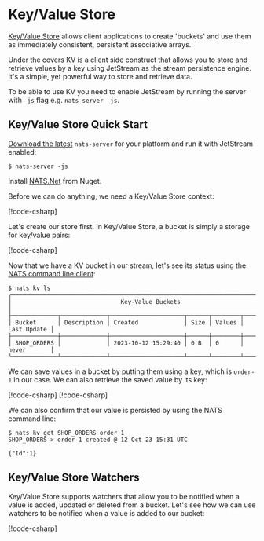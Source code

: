 # Key/Value Store

[Key/Value Store](https://docs.nats.io/nats-concepts/jetstream/key-value-store) allows client applications to create
'buckets' and use them as immediately consistent, persistent associative arrays.

Under the covers KV is a client side construct that allows you to store and retrieve values by a key using JetStream as
the stream persistence engine. It's a simple, yet powerful way to store and retrieve data.

To be able to use KV you need to enable JetStream by running the server with `-js` flag e.g. `nats-server -js`.

## Key/Value Store Quick Start

[Download the latest](https://nats.io/download/) `nats-server` for your platform and run it with JetStream enabled:

```shell
$ nats-server -js
```

Install [NATS.Net](https://www.nuget.org/packages/NATS.Net) from Nuget.

Before we can do anything, we need a Key/Value Store context:

[!code-csharp[](../../../tests/NATS.Net.DocsExamples/KeyValueStore/IntroPage.cs#kv)]

Let's create our store first. In Key/Value Store, a bucket is simply a storage for key/value pairs:

[!code-csharp[](../../../tests/NATS.Net.DocsExamples/KeyValueStore/IntroPage.cs#store)]

Now that we have a KV bucket in our stream, let's see its status using the [NATS command
line client](https://github.com/nats-io/natscli):

```shell
$ nats kv ls
╭───────────────────────────────────────────────────────────────────────────────╮
│                               Key-Value Buckets                               │
├─────────────┬─────────────┬─────────────────────┬──────┬────────┬─────────────┤
│ Bucket      │ Description │ Created             │ Size │ Values │ Last Update │
├─────────────┼─────────────┼─────────────────────┼──────┼────────┼─────────────┤
│ SHOP_ORDERS │             │ 2023-10-12 15:29:40 │ 0 B  │ 0      │ never       │
╰─────────────┴─────────────┴─────────────────────┴──────┴────────┴─────────────╯
```

We can save values in a bucket by putting them using a key, which is `order-1` in our case. We can also retrieve the
saved value by its key:

[!code-csharp[](../../../tests/NATS.Net.DocsExamples/KeyValueStore/IntroPage.cs#put)]
[!code-csharp[](../../../tests/NATS.Net.DocsExamples/KeyValueStore/IntroPage.cs#order)]

We can also confirm that our value is persisted by using the NATS command line:

```shell
$ nats kv get SHOP_ORDERS order-1
SHOP_ORDERS > order-1 created @ 12 Oct 23 15:31 UTC

{"Id":1}
```

## Key/Value Store Watchers

Key/Value Store supports watchers that allow you to be notified when a value is added, updated or deleted from a
bucket. Let's see how we can use watchers to be notified when a value is added to our bucket:

[!code-csharp[](../../../tests/NATS.Net.DocsExamples/KeyValueStore/IntroPage.cs#watch)]
